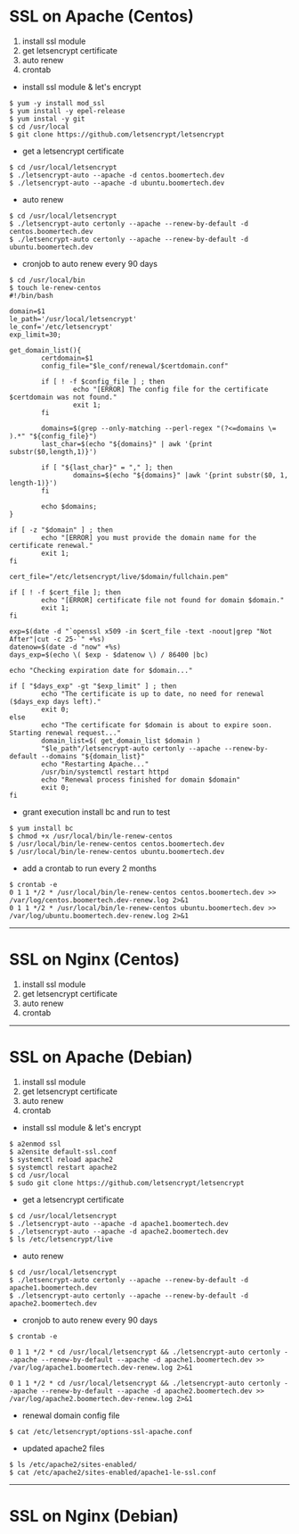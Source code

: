 # SSL on Apache (Centos)

1. install ssl module 
2. get letsencrypt certificate
3. auto renew
4. crontab

- install ssl module & let's encrypt
```
$ yum -y install mod_ssl
$ yum install -y epel-release
$ yum instal -y git
$ cd /usr/local
$ git clone https://github.com/letsencrypt/letsencrypt
```
- get a letsencrypt certificate
```
$ cd /usr/local/letsencrypt
$ ./letsencrypt-auto --apache -d centos.boomertech.dev 
$ ./letsencrypt-auto --apache -d ubuntu.boomertech.dev
```
- auto renew
```
$ cd /usr/local/letsencrypt
$ ./letsencrypt-auto certonly --apache --renew-by-default -d centos.boomertech.dev 
$ ./letsencrypt-auto certonly --apache --renew-by-default -d ubuntu.boomertech.dev
```
- cronjob to auto renew every 90 days
```
$ cd /usr/local/bin
$ touch le-renew-centos
#!/bin/bash

domain=$1
le_path='/usr/local/letsencrypt'
le_conf='/etc/letsencrypt'
exp_limit=30;

get_domain_list(){
        certdomain=$1
        config_file="$le_conf/renewal/$certdomain.conf"

        if [ ! -f $config_file ] ; then
                echo "[ERROR] The config file for the certificate $certdomain was not found."
                exit 1;
        fi

        domains=$(grep --only-matching --perl-regex "(?<=domains \= ).*" "${config_file}")
        last_char=$(echo "${domains}" | awk '{print substr($0,length,1)}')

        if [ "${last_char}" = "," ]; then
                domains=$(echo "${domains}" |awk '{print substr($0, 1, length-1)}')
        fi

        echo $domains;
}

if [ -z "$domain" ] ; then
        echo "[ERROR] you must provide the domain name for the certificate renewal."
        exit 1;
fi

cert_file="/etc/letsencrypt/live/$domain/fullchain.pem"

if [ ! -f $cert_file ]; then
        echo "[ERROR] certificate file not found for domain $domain."
        exit 1;
fi

exp=$(date -d "`openssl x509 -in $cert_file -text -noout|grep "Not After"|cut -c 25-`" +%s)
datenow=$(date -d "now" +%s)
days_exp=$(echo \( $exp - $datenow \) / 86400 |bc)

echo "Checking expiration date for $domain..."

if [ "$days_exp" -gt "$exp_limit" ] ; then
        echo "The certificate is up to date, no need for renewal ($days_exp days left)."
        exit 0;
else
        echo "The certificate for $domain is about to expire soon. Starting renewal request..."
        domain_list=$( get_domain_list $domain )
        "$le_path"/letsencrypt-auto certonly --apache --renew-by-default --domains "${domain_list}"
        echo "Restarting Apache..."
        /usr/bin/systemctl restart httpd
        echo "Renewal process finished for domain $domain"
        exit 0;
fi
```
- grant execution install bc and run to test
```
$ yum install bc
$ chmod +x /usr/local/bin/le-renew-centos
$ /usr/local/bin/le-renew-centos centos.boomertech.dev
$ /usr/local/bin/le-renew-centos ubuntu.boomertech.dev
```
- add a crontab to run every 2 months
```
$ crontab -e
0 1 1 */2 * /usr/local/bin/le-renew-centos centos.boomertech.dev >> /var/log/centos.boomertech.dev-renew.log 2>&1
0 1 1 */2 * /usr/local/bin/le-renew-centos ubuntu.boomertech.dev >> /var/log/ubuntu.boomertech.dev-renew.log 2>&1
```

___


# SSL on Nginx (Centos)

1. install ssl module
2. get letsencrypt certificate
3. auto renew
4. crontab

___


# SSL on Apache (Debian)

1. install ssl module 
2. get letsencrypt certificate
3. auto renew
4. crontab

- install ssl module & let's encrypt
```
$ a2enmod ssl
$ a2ensite default-ssl.conf
$ systemctl reload apache2
$ systemctl restart apache2
$ cd /usr/local
$ sudo git clone https://github.com/letsencrypt/letsencrypt
```
- get a letsencrypt certificate
```
$ cd /usr/local/letsencrypt
$ ./letsencrypt-auto --apache -d apache1.boomertech.dev
$ ./letsencrypt-auto --apache -d apache2.boomertech.dev
$ ls /etc/letsencrypt/live
```
- auto renew
```
$ cd /usr/local/letsencrypt
$ ./letsencrypt-auto certonly --apache --renew-by-default -d apache1.boomertech.dev 
$ ./letsencrypt-auto certonly --apache --renew-by-default -d apache2.boomertech.dev
```
- cronjob to auto renew every 90 days
```
$ crontab -e

0 1 1 */2 * cd /usr/local/letsencrypt && ./letsencrypt-auto certonly --apache --renew-by-default --apache -d apache1.boomertech.dev >> /var/log/apache1.boomertech.dev-renew.log 2>&1

0 1 1 */2 * cd /usr/local/letsencrypt && ./letsencrypt-auto certonly --apache --renew-by-default --apache -d apache2.boomertech.dev >> /var/log/apache2.boomertech.dev-renew.log 2>&1

```
- renewal domain config file
```
$ cat /etc/letsencrypt/options-ssl-apache.conf

```
- updated apache2 files
```
$ ls /etc/apache2/sites-enabled/
$ cat /etc/apache2/sites-enabled/apache1-le-ssl.conf
```


___


# SSL on Nginx (Debian)



